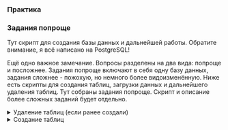 ### Практика

### Задания попроще

Тут скрипт для создания базы данных и дальнейшей работы. Обратите внимание, я всё написано на PostgreSQL!

Ещё одно важное замечание. Вопросы разделены на два вида: попроще и посложнее. Задания попроще включают в себя одну базу данных, задания сложнее - пожохую, но немного более видоизменённую.
Ниже есть скрипты для создания таблиц, загрузки данных и дальнейшего удаления таблиц. Тут собраны задания попроще. Скрипт и описание более сложных заданий будет отдельно.
  
<details>
<summary>Удаление таблиц (если ранее создали)</summary>

```
drop table pass_in_trip;

drop table trip;

drop table passenger;

drop table company;

drop table price;
```
</details>


<details>
<summary>Создание таблиц</summary>

```
CREATE TABLE Company (
	ID_comp int NOT NULL ,
	name char (10) NOT NULL 
)
;
```

```
CREATE TABLE Pass_in_trip (
	trip_no int NOT NULL ,
	date timestamp NOT NULL ,
	ID_psg int NOT NULL ,
	place char (10) NOT NULL 
)
;
```

```
CREATE TABLE Passenger (
	ID_psg int NOT NULL ,
	name char (20) NOT NULL 
)
;
```

```
CREATE TABLE Trip (
	trip_no int NOT NULL ,
	ID_comp int NOT NULL ,
	plane char (10) NOT NULL ,
	town_from char (25) NOT NULL ,
	town_to char (25) NOT NULL ,
	time_out timestamp NOT NULL ,
	time_in timestamp NOT NULL 
)
;
```

```
CREATE TABLE Price (
	trip_no int NOT NULL ,
	price int NOT NULL 
)
;

</details>
```

<details>
<summary>Загрузка данных в таблицы</summary>

```
-- Company
insert into Company values(1,'Don_avia  ');
insert into Company values(2,'Aeroflot  ');
insert into Company values(3,'Dale_avia ');
insert into Company values(4,'air_France');
insert into Company values(5,'British_AW');
```

```
-- Passenger 
insert into Passenger values(1,'Bruce Willis        ');
insert into Passenger values(2,'George Clooney      ');
insert into Passenger values(3,'Kevin Costner       ');
insert into Passenger values(4,'Donald Sutherland   ');
insert into Passenger values(5,'Jennifer Lopez      ');
insert into Passenger values(6,'Ray Liotta          ');
insert into Passenger values(7,'Samuel L. Jackson   ');
insert into Passenger values(8,'Nikole Kidman       ');
insert into Passenger values(9,'Alan Rickman        ');
insert into Passenger values(10,'Kurt Russell        ');
insert into Passenger values(11,'Harrison Ford       ');
insert into Passenger values(12,'Russell Crowe       ');
insert into Passenger values(13,'Steve Martin        ');
insert into Passenger values(14,'Michael Caine       ');
insert into Passenger values(15,'Angelina Jolie      ');
insert into Passenger values(16,'Mel Gibson          ');
insert into Passenger values(17,'Michael Douglas     ');
insert into Passenger values(18,'John Travolta       ');
insert into Passenger values(19,'Sylvester Stallone  ');
insert into Passenger values(20,'Tommy Lee Jones     ');
insert into Passenger values(21,'Catherine Zeta-Jones');
insert into Passenger values(22,'Antonio Banderas    ');
insert into Passenger values(23,'Kim Basinger        ');
insert into Passenger values(24,'Sam Neill           ');
insert into Passenger values(25,'Gary Oldman         ');
insert into Passenger values(26,'Clint Eastwood      ');
insert into Passenger values(27,'Brad Pitt           ');
insert into Passenger values(28,'Johnny Depp         ');
insert into Passenger values(29,'Pierce Brosnan      ');
insert into Passenger values(30,'Sean Connery        ');
insert into Passenger values(31,'Bruce Willis        ');
insert into Passenger values(37,'Mullah Omar         ');
```

```
-- Trip
insert into Trip values(1100,4,'Boeing    ','Rostov                   ','Paris                    ','19000101 14:30:00.000','19000101 17:50:00.000');
insert into Trip values(1101,4,'Boeing    ','Paris                    ','Rostov                   ','19000101 08:12:00.000','19000101 11:45:00.000');
insert into Trip values(1123,3,'TU-154    ','Rostov                   ','Vladivostok              ','19000101 16:20:00.000','19000101 03:40:00.000');
insert into Trip values(1124,3,'TU-154    ','Vladivostok              ','Rostov                   ','19000101 09:00:00.000','19000101 19:50:00.000');
insert into Trip values(1145,2,'IL-86     ','Moscow                   ','Rostov                   ','19000101 09:35:00.000','19000101 11:23:00.000');
insert into Trip values(1146,2,'IL-86     ','Rostov                   ','Moscow                   ','19000101 17:55:00.000','19000101 20:01:00.000');
insert into Trip values(1181,1,'TU-134    ','Rostov                   ','Moscow                   ','19000101 06:12:00.000','19000101 08:01:00.000');
insert into Trip values(1182,1,'TU-134    ','Moscow                   ','Rostov                   ','19000101 12:35:00.000','19000101 14:30:00.000');
insert into Trip values(1187,1,'TU-134    ','Rostov                   ','Moscow                   ','19000101 15:42:00.000','19000101 17:39:00.000');
insert into Trip values(1188,1,'TU-134    ','Moscow                   ','Rostov                   ','19000101 22:50:00.000','19000101 00:48:00.000');
insert into Trip values(1195,1,'TU-154    ','Rostov                   ','Moscow                   ','19000101 23:30:00.000','19000101 01:11:00.000');
insert into Trip values(1196,1,'TU-154    ','Moscow                   ','Rostov                   ','19000101 04:00:00.000','19000101 05:45:00.000');
insert into Trip values(7771,5,'Boeing    ','London                   ','Singapore                ','19000101 01:00:00.000','19000101 11:00:00.000');
insert into Trip values(7772,5,'Boeing    ','Singapore                ','London                   ','19000101 12:00:00.000','19000101 02:00:00.000');
insert into Trip values(7773,5,'Boeing    ','London                   ','Singapore                ','19000101 03:00:00.000','19000101 13:00:00.000');
insert into Trip values(7774,5,'Boeing    ','Singapore                ','London                   ','19000101 14:00:00.000','19000101 06:00:00.000');
insert into Trip values(7775,5,'Boeing    ','London                   ','Singapore                ','19000101 09:00:00.000','19000101 20:00:00.000');
insert into Trip values(7776,5,'Boeing    ','Singapore                ','London                   ','19000101 18:00:00.000','19000101 08:00:00.000');
insert into Trip values(7777,5,'Boeing    ','London                   ','Singapore                ','19000101 18:00:00.000','19000101 06:00:00.000');
insert into Trip values(7778,5,'Boeing    ','Singapore                ','London                   ','19000101 22:00:00.000','19000101 12:00:00.000');
insert into Trip values(8881,5,'Boeing    ','London                   ','Paris                    ','19000101 03:00:00.000','19000101 04:00:00.000');
insert into Trip values(8882,5,'Boeing    ','Paris                    ','London                   ','19000101 22:00:00.000','19000101 23:00:00.000');
```

```
-- Pass_in_trip 
insert into Pass_in_trip values(1100,'20030429 00:00:00.000',1,'1a        ');
insert into Pass_in_trip values(1123,'20030405 00:00:00.000',3,'2a        ');
insert into Pass_in_trip values(1123,'20030408 00:00:00.000',1,'4c        ');
insert into Pass_in_trip values(1123,'20030408 00:00:00.000',6,'4b        ');
insert into Pass_in_trip values(1124,'20030402 00:00:00.000',2,'2d        ');
insert into Pass_in_trip values(1145,'20030405 00:00:00.000',3,'2c        ');
insert into Pass_in_trip values(1181,'20030401 00:00:00.000',1,'1a        ');
insert into Pass_in_trip values(1181,'20030401 00:00:00.000',6,'1b        ');
insert into Pass_in_trip values(1181,'20030401 00:00:00.000',8,'3c        ');
insert into Pass_in_trip values(1181,'20030413 00:00:00.000',5,'1b        ');
insert into Pass_in_trip values(1182,'20030413 00:00:00.000',5,'4b        ');
insert into Pass_in_trip values(1187,'20030414 00:00:00.000',8,'3a        ');
insert into Pass_in_trip values(1188,'20030401 00:00:00.000',8,'3a        ');
insert into Pass_in_trip values(1182,'20030413 00:00:00.000',9,'6d        ');
insert into Pass_in_trip values(1145,'20030425 00:00:00.000',5,'1d        ');
insert into Pass_in_trip values(1187,'20030414 00:00:00.000',10,'3d        ');
insert into Pass_in_trip values(8882,'20051106 00:00:00.000',37,'1a        ') ;
insert into Pass_in_trip values(7771,'20051107 00:00:00.000',37,'1c        ') ;
insert into Pass_in_trip values(7772,'20051107 00:00:00.000',37,'1a        ') ;
insert into Pass_in_trip values(8881,'20051108 00:00:00.000',37,'1d        ') ;
insert into Pass_in_trip values(7778,'20051105 00:00:00.000',10,'2a        ') ;
insert into Pass_in_trip values(7772,'20051129 00:00:00.000',10,'3a        ');
insert into Pass_in_trip values(7771,'20051104 00:00:00.000',11,'4a        ');
insert into Pass_in_trip values(7771,'20051107 00:00:00.000',11,'1b        ');
insert into Pass_in_trip values(7771,'20051109 00:00:00.000',11,'5a        ');
insert into Pass_in_trip values(7772,'20051107 00:00:00.000',12,'1d        ');
insert into Pass_in_trip values(7773,'20051107 00:00:00.000',13,'2d        ');
insert into Pass_in_trip values(7772,'20051129 00:00:00.000',13,'1b        ');
insert into Pass_in_trip values(8882,'20051113 00:00:00.000',14,'3d        ');
insert into Pass_in_trip values(7771,'20051114 00:00:00.000',14,'4d        ');
insert into Pass_in_trip values(7771,'20051116 00:00:00.000',14,'5d        ');
insert into Pass_in_trip values(7772,'20051129 00:00:00.000',14,'1c        ');
```

```
-- Price
insert into Price values(1100,1600);
insert into Price values(1101,2100);
insert into Price values(1123,1700);
insert into Price values(1124,2500);
insert into Price values(1145,2200);
insert into Price values(1146,3600);
insert into Price values(1181,2400);
insert into Price values(1182,3500);
insert into Price values(1187,2100);
insert into Price values(1188,1200);
insert into Price values(1195,3200);
insert into Price values(1196,2400);
insert into Price values(7771,3700);
insert into Price values(7772,2300);
insert into Price values(7773,2400);
insert into Price values(7774,1700);
insert into Price values(7775,3800);
insert into Price values(7776,3100);
insert into Price values(7777,3000);
insert into Price values(7778,2700);
insert into Price values(8881,3900);
insert into Price values(8882,2800);
```

</details>


#### Задание 1

Вывести все названия самолётов, которые летают из Лондона

<details>
<summary>Решение</summary>

```
SELECT
	DISTINCT plane
FROM
	trip
WHERE town_from = 'London'
```

</details>

<details>
<summary>Ответ</summary>

| plane |
| ------------- |
| Boeing |
</details>

#### Задание 2

Вывести названия авиакомпаний, чьи самолёты летают из Парижа

<details>
<summary>Решение</summary>

```
SELECT
	DISTINCT name
FROM
	company
WHERE id_comp IN (
					SELECT
						DISTINCT id_comp
					FROM
						trip
					WHERE town_from = 'Paris'
)
```

</details>

<details>
<summary>Ответ</summary>

| plane |
| ------------- |
| air_France |
| British_AW |

</details>

#### Задание 3

Вывести имена пассажиров, которые летели из Лондона в Сингапур

<details>
<summary>Решение</summary>

```
SELECT
	DISTINCT p.name
FROM
	pass_in_trip as pit
JOIN passenger AS p
ON pit.id_psg = p.id_psg
WHERE trip_no IN (
					SELECT
						DISTINCT trip_no
					FROM
						trip
					WHERE
							town_from = 'London'
						AND town_to = 'Singapore'
)
```

</details>

<details>
<summary>Ответ</summary>

| name |
| ------------- |	
| Harrison Ford |
| Michael Caine |
| Mullah Omar |
| Steve Martin | 

</details>

#### Задание 4

Вывести в алфавитном порядке названия городов, куда летают самолёты марки Боинг

<details>
<summary>Решение</summary>

```
SELECT
	DISTINCT town_to
FROM
	trip
WHERE plane = 'Boeing'
ORDER BY town_to
```

</details>

<details>
<summary>Ответ</summary>

| town_to |
| ------------- |	
| London |
| Paris |
| Rostov |
| Singapore |

</details>

#### Задание 5

Вывести имена и количество полётов трёх пассажиров, которые летают чаще всех. Имена должн быть отсортированы в алфавитном порядке,
т.е. если несколько пассажиров летают одинаковое количество рейсов, их имена должны идти по алфавиту.

<details>
<summary>Решение</summary>

```
SELECT
	p.name
	, count(*) AS cnt
FROM
	pass_in_trip AS pit
JOIN passenger AS p
ON pit.id_psg = p.id_psg
GROUP BY p.name
ORDER BY
	cnt DESC
	, p.name
LIMIT 3
```

</details>

<details>
<summary>Ответ</summary>
	
| name  | cnt |
| ------------- | ------------- |
| Michael Caine | 4 |
| Mullah Omar | 4 |
| Bruce Willis | 3 |
</details>

#### Задание 6

Сколько пассажиров летит каждым ноябрьским рейсом? Помните, что один и тот же рейс может летать в разные дни. Дайте полям названия Trip, Date, Psg_count. Дату приведите к формату DATE. Ответ отсортируйте по дате и по номеру полёта

<details>
<summary>Решение</summary>

```
SELECT
	trip_no AS Trip
	, date::DATE as Date
	, count(id_psg) AS Psg_count
FROM
	pass_in_trip
WHERE Date BETWEEN '2005-11-01' AND '2005-11-30'
GROUP BY
	Trip
	, Date
ORDER BY 
	Date
	, Trip
```

</details>


<details>
<summary>Ответ</summary>
	
| Trip  | Date | Psg_count |
| ------------- | ------------- | ------------- |
| 7771 | 04.11.2005 | 1 |
| 7778 | 05.11.2005 | 1 |
| 8882 | 06.11.2005 | 1 |
| 7771 | 07.11.2005 | 2 |
| 7772 | 07.11.2005 | 2 |
| 7773 | 07.11.2005 | 1 |
| 8881 | 08.11.2005 | 1 |
| 7771 | 09.11.2005 | 1 |
| 8882 | 13.11.2005 | 1 |
| 7771 | 14.11.2005 | 1 |
| 7771 | 16.11.2005 | 1 |
| 7772 | 29.11.2005 | 3 |
 
</details>

#### Задание 7

В таблице passenger один пассажир попал два раза. Выведите имя этого пассажира. Решить задачу нужно двумя способами!

<details>
<summary>Решение 1 (HAVING)</summary>

```
SELECT
	name
FROM
	passenger
GROUP BY name
HAVING count(*) > 1
```

</details>

<details>
<summary>Решение 2 (подзапрос)</summary>

```
SELECT
	name
FROM
	(
	SELECT
		name
		, COUNT(*) AS cnt
	FROM
		passenger
	GROUP BY name
	) AS t
WHERE cnt > 1
```

</details>

<details>
<summary>Ответ</summary>
Bruce Willis
</details>

#### Задание 8

Вывести имена пассажиров, кто ни разу никуда не летал. Имена отсортировать в алфавитном порядке.

<details>
<summary>Решение</summary>

```
SELECT
	name
FROM passenger
WHERE id_psg NOT IN (
					SELECT
						DISTINCT id_psg
					FROM pass_in_trip )
ORDER BY name
```

</details>


<details>
<summary>Ответ</summary>
	
| name |
| ------------- | 
| Angelina Jolie |
| Antonio Banderas |
| Brad Pitt |
| Bruce Willis |
| Catherine Zeta-Jones |
| Clint Eastwood |
| Donald Sutherland |
| Gary Oldman |
| John Travolta |
| Johnny Depp |
| Kim Basinger |
| Mel Gibson |
| Michael Douglas |
| Pierce Brosnan |
| Sam Neill |
| Samuel L. Jackson |
| Sean Connery |
| Sylvester Stallone |
| Tommy Lee Jones |
</details>

#### Задание 9

Кто из пассажиров заплатил за перелёт больше всего?
Если таких несколько, выведите сперва сумму билетов потом имена пассажиров от большего значения к меньшему.
В итоговом ответе должны быть только сумма билета и имя.

<details>
<summary>Решение</summary>

```
SELECT
	price
	, name
FROM price AS p
JOIN pass_in_trip AS pit
	ON p.trip_no = pit.trip_no
JOIN passenger as psg
	ON pit.id_psg = psg.id_psg
WHERE price = (SELECT MAX(price) from price)
ORDER BY
	price DESC
	, name DESC
```

</details>

<details>
<summary>Ответ</summary>
	
| price | name |
| ------------- | ------------- | 
| 3900 | Mullah Omar |
</details>

#### Задание 10

Каждый полёт приносит авиакомпании определённые деньги. Посчитайте, какой процент доходов составляет каждый полёт.

В итоговом ответе вывести номер полёта, дату полёта, цену полёта, и какой процент конкретно этот полёт составляет от остальных аналогичных полётов. Последний столбец назвать proportion. Округлить поле по правилам математического округления. Результат отсортировать по номеру полёта и по дате. Поле с датой привести к формату даты.

<details>
<summary>Решение</summary>

```
SELECT
	trip_no
	, date
	, price
	, ROUND(price::FLOAT/w * 100) as proportion
FROM
	(
	SELECT
		pit.trip_no
		, date::DATE
		, price
		, SUM(price) OVER(PARTITION BY pit.trip_no) AS w
	FROM price AS p
	JOIN pass_in_trip AS pit
		ON p.trip_no = pit.trip_no
	) AS t
ORDER BY
	trip_no
	, date
```

</details>

<details>
<summary>Ответ</summary>

| trip_no | date | price | proportion |
| ------------- | ------------- |  ------------- |  ------------- | 
|1100|37740|1600|100|
|1123|37716|1700|33|
|1123|37719|1700|33|
|1123|37719|1700|33|
|1124|37713|2500|100|
|1145|37716|2200|50|
|1145|37736|2200|50|
|1181|37712|2400|25|
|1181|37712|2400|25|
|1181|37712|2400|25|
|1181|37724|2400|25|
|1182|37724|3500|50|
|1182|37724|3500|50|
|1187|37725|2100|50|
|1187|37725|2100|50|
|1188|37712|1200|100|
|7771|38660|3700|17|
|7771|38663|3700|17|
|7771|38663|3700|17|
|7771|38665|3700|17|
|7771|38670|3700|17|
|7771|38672|3700|17|
|7772|38663|2300|20|
|7772|38663|2300|20|
|7772|38685|2300|20|
|7772|38685|2300|20|
|7772|38685|2300|20|
|7773|38663|2400|100|
|7778|38661|2700|100|
|8881|38664|3900|100|
|8882|38662|2800|50|
|8882|38669|2800|50|

</details>


#### Задание 11

Каждый первый день месяца скидка на все билеты 10%! Необходимо вывести номер полёта, дату в формате дата, и цену. Если цена меняется - её нужно пересчитать и привести к целому числу. Если цена не меняется - ничего пересчитывать не нужно.

В итоговом ответе оставить только номер путешествия, дату и цену.

<details>
<summary>Решение</summary>

```
SELECT
	pit.trip_no
	, date::DATE
	, CASE
		WHEN date_part('day', date) = 1 then (price * 0.9)::INT
		ELSE price
	end AS price
FROM price AS p
JOIN pass_in_trip AS pit
	ON p.trip_no = pit.trip_no
ORDER BY
	trip_no
	, date
```

</details>

<details>
<summary>Ответ</summary>

| trip_no | date | price |
| ------------- | ------------- |  ------------- |
|1100|37740|1600|
|1123|37716|1700|
|1123|37719|1700|
|1123|37719|1700|
|1124|37713|2500|
|1145|37716|2200|
|1145|37736|2200|
|1181|37712|2160|
|1181|37712|2160|
|1181|37712|2160|
|1181|37724|2400|
|1182|37724|3500|
|1182|37724|3500|
|1187|37725|2100|
|1187|37725|2100|
|1188|37712|1080|
|7771|38660|3700|
|7771|38663|3700|
|7771|38663|3700|
|7771|38665|3700|
|7771|38670|3700|
|7771|38672|3700|
|7772|38663|2300|
|7772|38663|2300|
|7772|38685|2300|
|7772|38685|2300|
|7772|38685|2300|
|7773|38663|2400|
|7778|38661|2700|
|8881|38664|3900|
|8882|38662|2800|
|8882|38669|2800|

</details>

#### Задание 12

Сколько всего денег за путешествия заплатил каждый пассажир за всё время? В итоговом ответе вывести имя и общую сумму денег, потраченных каждым пассажиром.

Поле с суммой назвать sum_price. Полученный результат отсортировать по сумме по убыванию.

<details>
<summary>Решение</summary>

```
SELECT
	name
	, SUM(price) AS sum_price
FROM price AS p
JOIN pass_in_trip AS pit
	ON p.trip_no = pit.trip_no
JOIN passenger as psg
	ON psg.id_psg = pit.id_psg
GROUP BY name
ORDER BY sum_price DESC
```

</details>


<details>
<summary>Ответ</summary>

| name | price |
| ------------- | ------------- |
|Mullah Omar|12700|
|Michael Caine|12500|
|Harrison Ford|11100|
|Jennifer Lopez|8100|
|Kurt Russell |7100|
|Bruce Willis |5700|
|Nikole Kidman|5700|
|Steve Martin |4700|
|Ray Liotta |4100|
|Kevin Costner|3900|
|Alan Rickman |3500|
|George Clooney|2500|
|Russell Crowe|2300|

</details>
